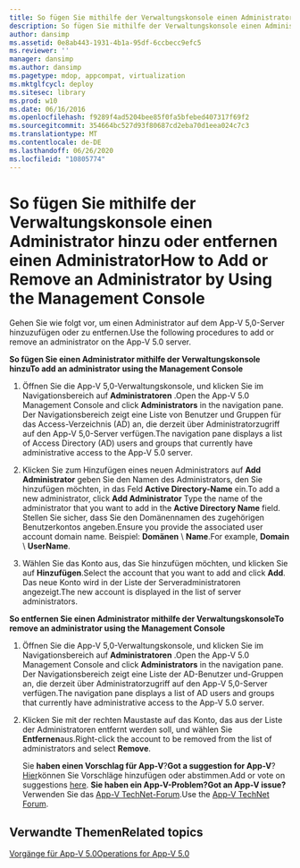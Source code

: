 ```yaml
---
title: So fügen Sie mithilfe der Verwaltungskonsole einen Administrator hinzu oder entfernen einen Administrator
description: So fügen Sie mithilfe der Verwaltungskonsole einen Administrator hinzu oder entfernen einen Administrator
author: dansimp
ms.assetid: 0e8ab443-1931-4b1a-95df-6ccbecc9efc5
ms.reviewer: ''
manager: dansimp
ms.author: dansimp
ms.pagetype: mdop, appcompat, virtualization
ms.mktglfcycl: deploy
ms.sitesec: library
ms.prod: w10
ms.date: 06/16/2016
ms.openlocfilehash: f9289f4ad5204bee85f0fa5bfebed407317f69f2
ms.sourcegitcommit: 354664bc527d93f80687cd2eba70d1eea024c7c3
ms.translationtype: MT
ms.contentlocale: de-DE
ms.lasthandoff: 06/26/2020
ms.locfileid: "10805774"
---
```

# <span data-ttu-id="11b2b-103">So fügen Sie mithilfe der Verwaltungskonsole einen Administrator hinzu oder entfernen einen Administrator</span><span class="sxs-lookup"><span data-stu-id="11b2b-103">How to Add or Remove an Administrator by Using the Management Console</span></span>


<span data-ttu-id="11b2b-104">Gehen Sie wie folgt vor, um einen Administrator auf dem App-V 5,0-Server hinzuzufügen oder zu entfernen.</span><span class="sxs-lookup"><span data-stu-id="11b2b-104">Use the following procedures to add or remove an administrator on the App-V 5.0 server.</span></span>

**<span data-ttu-id="11b2b-105">So fügen Sie einen Administrator mithilfe der Verwaltungskonsole hinzu</span><span class="sxs-lookup"><span data-stu-id="11b2b-105">To add an administrator using the Management Console</span></span>**

1.  <span data-ttu-id="11b2b-106">Öffnen Sie die App-V 5,0-Verwaltungskonsole, und klicken Sie im Navigationsbereich auf **Administratoren** .</span><span class="sxs-lookup"><span data-stu-id="11b2b-106">Open the App-V 5.0 Management Console and click **Administrators** in the navigation pane.</span></span> <span data-ttu-id="11b2b-107">Der Navigationsbereich zeigt eine Liste von Benutzer und Gruppen für das Access-Verzeichnis (AD) an, die derzeit über Administratorzugriff auf den App-V 5,0-Server verfügen.</span><span class="sxs-lookup"><span data-stu-id="11b2b-107">The navigation pane displays a list of Access Directory (AD) users and groups that currently have administrative access to the App-V 5.0 server.</span></span>

2.  <span data-ttu-id="11b2b-108">Klicken Sie zum Hinzufügen eines neuen Administrators auf **Add Administrator** geben Sie den Namen des Administrators, den Sie hinzufügen möchten, in das Feld **Active Directory-Name** ein.</span><span class="sxs-lookup"><span data-stu-id="11b2b-108">To add a new administrator, click **Add Administrator** Type the name of the administrator that you want to add in the **Active Directory Name** field.</span></span> <span data-ttu-id="11b2b-109">Stellen Sie sicher, dass Sie den Domänennamen des zugehörigen Benutzerkontos angeben.</span><span class="sxs-lookup"><span data-stu-id="11b2b-109">Ensure you provide the associated user account domain name.</span></span> <span data-ttu-id="11b2b-110">Beispiel: **Domänen**  \\  **Name**.</span><span class="sxs-lookup"><span data-stu-id="11b2b-110">For example, **Domain** \\ **UserName**.</span></span>

3.  <span data-ttu-id="11b2b-111">Wählen Sie das Konto aus, das Sie hinzufügen möchten, und klicken Sie auf **Hinzufügen**.</span><span class="sxs-lookup"><span data-stu-id="11b2b-111">Select the account that you want to add and click **Add**.</span></span> <span data-ttu-id="11b2b-112">Das neue Konto wird in der Liste der Serveradministratoren angezeigt.</span><span class="sxs-lookup"><span data-stu-id="11b2b-112">The new account is displayed in the list of server administrators.</span></span>

**<span data-ttu-id="11b2b-113">So entfernen Sie einen Administrator mithilfe der Verwaltungskonsole</span><span class="sxs-lookup"><span data-stu-id="11b2b-113">To remove an administrator using the Management Console</span></span>**

1.  <span data-ttu-id="11b2b-114">Öffnen Sie die App-V 5,0-Verwaltungskonsole, und klicken Sie im Navigationsbereich auf **Administratoren** .</span><span class="sxs-lookup"><span data-stu-id="11b2b-114">Open the App-V 5.0 Management Console and click **Administrators** in the navigation pane.</span></span> <span data-ttu-id="11b2b-115">Der Navigationsbereich zeigt eine Liste der AD-Benutzer und-Gruppen an, die derzeit über Administratorzugriff auf den App-V 5,0-Server verfügen.</span><span class="sxs-lookup"><span data-stu-id="11b2b-115">The navigation pane displays a list of AD users and groups that currently have administrative access to the App-V 5.0 server.</span></span>

2.  <span data-ttu-id="11b2b-116">Klicken Sie mit der rechten Maustaste auf das Konto, das aus der Liste der Administratoren entfernt werden soll, und wählen Sie **Entfernen**aus.</span><span class="sxs-lookup"><span data-stu-id="11b2b-116">Right-click the account to be removed from the list of administrators and select **Remove**.</span></span>

    <span data-ttu-id="11b2b-117">Sie **haben einen Vorschlag für App-V**?</span><span class="sxs-lookup"><span data-stu-id="11b2b-117">**Got a suggestion for App-V**?</span></span> <span data-ttu-id="11b2b-118">[Hier](http://appv.uservoice.com/forums/280448-microsoft-application-virtualization)können Sie Vorschläge hinzufügen oder abstimmen.</span><span class="sxs-lookup"><span data-stu-id="11b2b-118">Add or vote on suggestions [here](http://appv.uservoice.com/forums/280448-microsoft-application-virtualization).</span></span> **<span data-ttu-id="11b2b-119">Sie haben ein App-V-Problem?</span><span class="sxs-lookup"><span data-stu-id="11b2b-119">Got an App-V issue?</span></span>** <span data-ttu-id="11b2b-120">Verwenden Sie das [App-V TechNet-Forum](https://social.technet.microsoft.com/Forums/home?forum=mdopappv).</span><span class="sxs-lookup"><span data-stu-id="11b2b-120">Use the [App-V TechNet Forum](https://social.technet.microsoft.com/Forums/home?forum=mdopappv).</span></span>

## <span data-ttu-id="11b2b-121">Verwandte Themen</span><span class="sxs-lookup"><span data-stu-id="11b2b-121">Related topics</span></span>


[<span data-ttu-id="11b2b-122">Vorgänge für App-V 5.0</span><span class="sxs-lookup"><span data-stu-id="11b2b-122">Operations for App-V 5.0</span></span>](operations-for-app-v-50.md)

 

 





